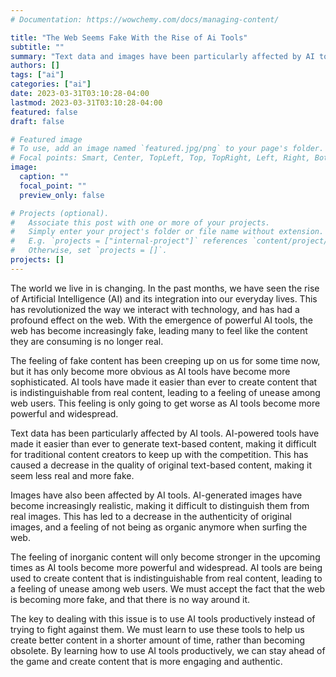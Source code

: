 ```yaml
---
# Documentation: https://wowchemy.com/docs/managing-content/

title: "The Web Seems Fake With the Rise of Ai Tools"
subtitle: ""
summary: "Text data and images have been particularly affected by AI tools, causing a decrease in authenticity and a feeling of inorganic contents when surfing the web"
authors: []
tags: ["ai"]
categories: ["ai"]
date: 2023-03-31T03:10:28-04:00
lastmod: 2023-03-31T03:10:28-04:00
featured: false
draft: false

# Featured image
# To use, add an image named `featured.jpg/png` to your page's folder.
# Focal points: Smart, Center, TopLeft, Top, TopRight, Left, Right, BottomLeft, Bottom, BottomRight.
image:
  caption: ""
  focal_point: ""
  preview_only: false

# Projects (optional).
#   Associate this post with one or more of your projects.
#   Simply enter your project's folder or file name without extension.
#   E.g. `projects = ["internal-project"]` references `content/project/deep-learning/index.md`.
#   Otherwise, set `projects = []`.
projects: []
---
```


The world we live in is changing. In the past months, we have seen the rise of Artificial Intelligence (AI) and its integration into our everyday lives. This has revolutionized the way we interact with technology, and has had a profound effect on the web. With the emergence of powerful AI tools, the web has become increasingly fake, leading many to feel like the content they are consuming is no longer real.

The feeling of fake content has been creeping up on us for some time now, but it has only become more obvious as AI tools have become more sophisticated. AI tools have made it easier than ever to create content that is indistinguishable from real content, leading to a feeling of unease among web users. This feeling is only going to get worse as AI tools become more powerful and widespread.

Text data has been particularly affected by AI tools. AI-powered tools have made it easier than ever to generate text-based content, making it difficult for traditional content creators to keep up with the competition. This has caused a decrease in the quality of original text-based content, making it seem less real and more fake.

Images have also been affected by AI tools. AI-generated images have become increasingly realistic, making it difficult to distinguish them from real images. This has led to a decrease in the authenticity of original images, and a feeling of not being as organic anymore when surfing the web.

The feeling of inorganic content will only become stronger in the upcoming times as AI tools become more powerful and widespread. AI tools are being used to create content that is indistinguishable from real content, leading to a feeling of unease among web users. We must accept the fact that the web is becoming more fake, and that there is no way around it.

The key to dealing with this issue is to use AI tools productively instead of trying to fight against them. We must learn to use these tools to help us create better content in a shorter amount of time, rather than becoming obsolete. By learning how to use AI tools productively, we can stay ahead of the game and create content that is more engaging and authentic.
